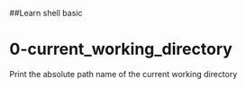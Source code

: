 ##Learn shell basic
# 0-current_working_directory
Print the absolute path name of the current working directory
